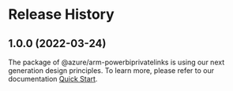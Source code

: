 # Release History
    
## 1.0.0 (2022-03-24)

The package of @azure/arm-powerbiprivatelinks is using our next generation design principles. To learn more, please refer to our documentation [Quick Start](https://aka.ms/js-track2-quickstart).
